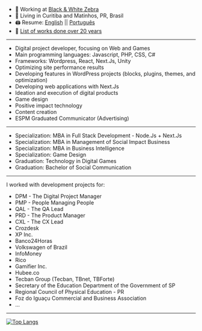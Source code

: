 - 🔭 Working at [Black & White Zebra](https://bwz.com/)
- 🏡 Living in Curitiba and Matinhos, PR, Brasil
- 🖨️ Resume: [English](https://docs.google.com/document/d/1i-6HKnLiflpMKr-s-oEDNvomyNZJNFkzssZszIxM0hc/edit?usp=sharing) || [Português](https://docs.google.com/document/d/11fNTnAKtVWCrLXvilo4qAZ3me_bD062zWdHggumR0Tw/)
- 💾 [List of works done over 20 years](https://christhian.com.br/lista-de-trabalhos/)

---

- Digital project developer, focusing on Web and Games
- Main programming languages: Javascript, PHP, CSS, C#
- Frameworks: Wordpress, React, Next.Js, Unity
- Optimizing site performance results
- Developing features in WordPress projects (blocks, plugins, themes, and optimization)
- Developing web applications with Next.Js
- Ideation and execution of digital products
- Game design
- Positive impact technology
- Content creation
- ESPM Graduated Communicator (Advertising)

--- 

- Specialization: MBA in Full Stack Development - Node.Js + Next.Js
- Specialization: MBA in Management of Social Impact Business
- Specialization: MBA in Business Intelligence
- Specialization: Game Design
- Graduation: Technology in Digital Games
- Graduation: Bachelor of Social Communication

---

I worked with development projects for:

- DPM - The Digital Project Manager
- PMP - People Managing People
- QAL - The QA Lead
- PRD - The Product Manager
- CXL - The CX Lead
- Crozdesk
- XP Inc.
- Banco24Horas
- Volkswagen of Brazil
- InfoMoney
- Rico
- Gamifier Inc.
- Hubee.co
- Tecban Group (Tecban, TBnet, TBForte)
- Secretary of the Education Department of the Government of SP
- Regional Council of Physical Education - PR
- Foz do Iguaçu Commercial and Business Association
- ...

---

[![Top Langs](https://github-readme-stats.vercel.app/api/top-langs/?username=gruhh&langs_count=8&count_private=true&layout=compact)](https://github.com/anuraghazra/github-readme-stats)

